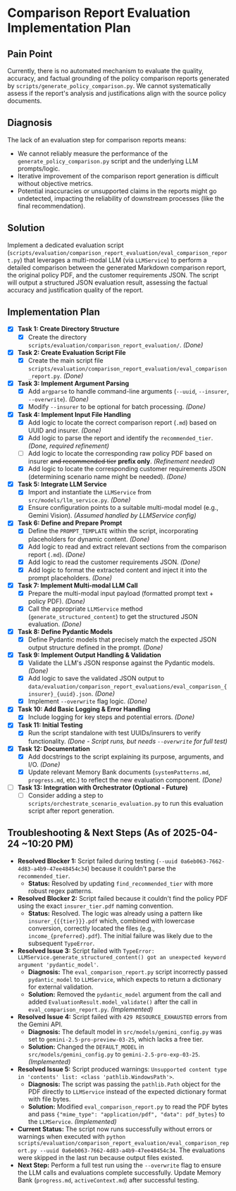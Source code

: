 # Comparison Report Evaluation Implementation Plan

## Pain Point

Currently, there is no automated mechanism to evaluate the quality, accuracy, and factual grounding of the policy comparison reports generated by `scripts/generate_policy_comparison.py`. We cannot systematically assess if the report's analysis and justifications align with the source policy documents.

## Diagnosis

The lack of an evaluation step for comparison reports means:
*   We cannot reliably measure the performance of the `generate_policy_comparison.py` script and the underlying LLM prompts/logic.
*   Iterative improvement of the comparison report generation is difficult without objective metrics.
*   Potential inaccuracies or unsupported claims in the reports might go undetected, impacting the reliability of downstream processes (like the final recommendation).

## Solution

Implement a dedicated evaluation script (`scripts/evaluation/comparison_report_evaluation/eval_comparison_report.py`) that leverages a multi-modal LLM (via `LLMService`) to perform a detailed comparison between the generated Markdown comparison report, the original policy PDF, and the customer requirements JSON. The script will output a structured JSON evaluation result, assessing the factual accuracy and justification quality of the report.

## Implementation Plan

*   [X] **Task 1: Create Directory Structure**
    *   [X] Create the directory `scripts/evaluation/comparison_report_evaluation/`. *(Done)*
*   [X] **Task 2: Create Evaluation Script File**
    *   [X] Create the main script file `scripts/evaluation/comparison_report_evaluation/eval_comparison_report.py`. *(Done)*
*   [X] **Task 3: Implement Argument Parsing**
    *   [X] Add `argparse` to handle command-line arguments (`--uuid`, `--insurer`, `--overwrite`). *(Done)*
    *   [X] Modify `--insurer` to be optional for batch processing. *(Done)*
*   [X] **Task 4: Implement Input File Handling**
    *   [X] Add logic to locate the correct comparison report (`.md`) based on UUID and insurer. *(Done)*
    *   [X] Add logic to parse the report and identify the `recommended_tier`. *(Done, required refinement)*
    *   [ ] Add logic to locate the corresponding raw policy PDF based on insurer ~~and recommended tier~~ **prefix only**. *(Refinement needed)*
    *   [X] Add logic to locate the corresponding customer requirements JSON (determining scenario name might be needed). *(Done)*
*   [X] **Task 5: Integrate LLM Service**
    *   [X] Import and instantiate the `LLMService` from `src/models/llm_service.py`. *(Done)*
    *   [X] Ensure configuration points to a suitable multi-modal model (e.g., Gemini Vision). *(Assumed handled by LLMService config)*
*   [X] **Task 6: Define and Prepare Prompt**
    *   [X] Define the `PROMPT_TEMPLATE` within the script, incorporating placeholders for dynamic content. *(Done)*
    *   [X] Add logic to read and extract relevant sections from the comparison report (`.md`). *(Done)*
    *   [X] Add logic to read the customer requirements JSON. *(Done)*
    *   [X] Add logic to format the extracted content and inject it into the prompt placeholders. *(Done)*
*   [X] **Task 7: Implement Multi-modal LLM Call**
    *   [X] Prepare the multi-modal input payload (formatted prompt text + policy PDF). *(Done)*
    *   [X] Call the appropriate `LLMService` method (`generate_structured_content`) to get the structured JSON evaluation. *(Done)*
*   [X] **Task 8: Define Pydantic Models**
    *   [X] Define Pydantic models that precisely match the expected JSON output structure defined in the prompt. *(Done)*
*   [X] **Task 9: Implement Output Handling & Validation**
    *   [X] Validate the LLM's JSON response against the Pydantic models. *(Done)*
    *   [X] Add logic to save the validated JSON output to `data/evaluation/comparison_report_evaluations/eval_comparison_{insurer}_{uuid}.json`. *(Done)*
    *   [X] Implement `--overwrite` flag logic. *(Done)*
*   [X] **Task 10: Add Basic Logging & Error Handling**
    *   [X] Include logging for key steps and potential errors. *(Done)*
*   [X] **Task 11: Initial Testing**
    *   [X] Run the script standalone with test UUIDs/insurers to verify functionality. *(Done - Script runs, but needs `--overwrite` for full test)*
*   [X] **Task 12: Documentation**
    *   [X] Add docstrings to the script explaining its purpose, arguments, and I/O. *(Done)*
    *   [X] Update relevant Memory Bank documents (`systemPatterns.md`, `progress.md`, etc.) to reflect the new evaluation component. *(Done)*
*   [ ] **Task 13: Integration with Orchestrator (Optional - Future)**
    *   [ ] Consider adding a step to `scripts/orchestrate_scenario_evaluation.py` to run this evaluation script after report generation.

## Troubleshooting & Next Steps (As of 2025-04-24 ~10:20 PM)

*   **Resolved Blocker 1:** Script failed during testing (`--uuid 0a6eb063-7662-4d83-a4b9-47ee48454c34`) because it couldn't parse the `recommended_tier`.
    *   **Status:** Resolved by updating `find_recommended_tier` with more robust regex patterns.
*   **Resolved Blocker 2:** Script failed because it couldn't find the policy PDF using the exact `insurer_tier.pdf` naming convention.
    *   **Status:** Resolved. The logic was already using a pattern like `insurer_{{{tier}}}.pdf` which, combined with lowercase conversion, correctly located the files (e.g., `income_{preferred}.pdf`). The initial failure was likely due to the subsequent `TypeError`.
*   **Resolved Issue 3:** Script failed with `TypeError: LLMService.generate_structured_content() got an unexpected keyword argument 'pydantic_model'`.
    *   **Diagnosis:** The `eval_comparison_report.py` script incorrectly passed `pydantic_model` to `LLMService`, which expects to return a dictionary for external validation.
    *   **Solution:** Removed the `pydantic_model` argument from the call and added `EvaluationResult.model_validate()` after the call in `eval_comparison_report.py`. *(Implemented)*
*   **Resolved Issue 4:** Script failed with `429 RESOURCE_EXHAUSTED` errors from the Gemini API.
    *   **Diagnosis:** The default model in `src/models/gemini_config.py` was set to `gemini-2.5-pro-preview-03-25`, which lacks a free tier.
    *   **Solution:** Changed the `DEFAULT_MODEL` in `src/models/gemini_config.py` to `gemini-2.5-pro-exp-03-25`. *(Implemented)*
*   **Resolved Issue 5:** Script produced warnings: `Unsupported content type in 'contents' list: <class 'pathlib.WindowsPath'>`.
    *   **Diagnosis:** The script was passing the `pathlib.Path` object for the PDF directly to `LLMService` instead of the expected dictionary format with file bytes.
    *   **Solution:** Modified `eval_comparison_report.py` to read the PDF bytes and pass `{"mime_type": "application/pdf", "data": pdf_bytes}` to the `LLMService`. *(Implemented)*
*   **Current Status:** The script now runs successfully without errors or warnings when executed with `python scripts/evaluation/comparison_report_evaluation/eval_comparison_report.py --uuid 0a6eb063-7662-4d83-a4b9-47ee48454c34`. The evaluations were skipped in the last run because output files existed.
*   **Next Step:** Perform a full test run using the `--overwrite` flag to ensure the LLM calls and evaluations complete successfully. Update Memory Bank (`progress.md`, `activeContext.md`) after successful testing.
